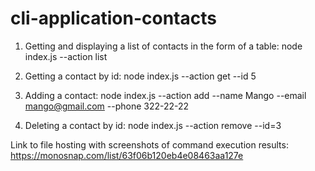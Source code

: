 # cli-application-contacts

1) Getting and displaying a list of contacts in the form of a table:
node index.js --action list

2) Getting a contact by id:
node index.js --action get --id 5

3) Adding a contact:
node index.js --action add --name Mango --email mango@gmail.com --phone 322-22-22

4) Deleting a contact by id:
node index.js --action remove --id=3

Link to file hosting with screenshots of command execution results:
https://monosnap.com/list/63f06b120eb4e08463aa127e
